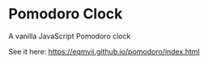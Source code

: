 # Pomodoro Clock

A vanilla JavaScript Pomodoro clock

See it here: https://eqmvii.github.io/pomodoro/index.html

 
